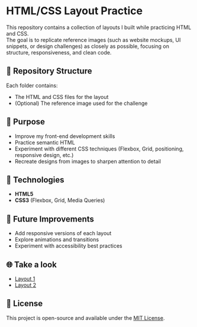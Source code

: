 # HTML/CSS Layout Practice

This repository contains a collection of layouts I built while practicing HTML and CSS.  
The goal is to replicate reference images (such as website mockups, UI snippets, or design challenges) as closely as possible, focusing on structure, responsiveness, and clean code.

## 📂 Repository Structure
Each folder contains:
- The HTML and CSS files for the layout
- (Optional) The reference image used for the challenge

## 🚀 Purpose
- Improve my front-end development skills
- Practice semantic HTML
- Experiment with different CSS techniques (Flexbox, Grid, positioning, responsive design, etc.)
- Recreate designs from images to sharpen attention to detail

## 🔧 Technologies
- **HTML5**
- **CSS3** (Flexbox, Grid, Media Queries)

## 🌱 Future Improvements
- Add responsive versions of each layout
- Explore animations and transitions
- Experiment with accessibility best practices

## 🌐 Take a look
- [Layout 1](https://michecosa.github.io/pratica-layout/layout-1)
- [Layout 2](https://michecosa.github.io/pratica-layout/layout-2)

## 📜 License
This project is open-source and available under the [MIT License](LICENSE).

